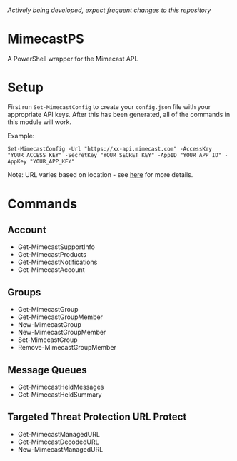 ###### Actively being developed, expect frequent changes to this repository

# MimecastPS
A PowerShell wrapper for the Mimecast API.

# Setup
First run `Set-MimecastConfig` to create your `config.json` file with your appropriate API keys. After this has been generated, all of the commands in this module will work.

Example: 

`Set-MimecastConfig -Url "https://xx-api.mimecast.com" -AccessKey "YOUR_ACCESS_KEY" -SecretKey "YOUR_SECRET_KEY" -AppID "YOUR_APP_ID" -AppKey "YOUR_APP_KEY"`

Note: URL varies based on location - see [here](https://www.mimecast.com/tech-connect/documentation/api-overview/global-base-urls/) for more details.

# Commands
## Account
- Get-MimecastSupportInfo
- Get-MimecastProducts
- Get-MimecastNotifications
- Get-MimecastAccount
## Groups
- Get-MimecastGroup
- Get-MimecastGroupMember
- New-MimecastGroup
- New-MimecastGroupMember
- Set-MimecastGroup
- Remove-MimecastGroupMember
## Message Queues
- Get-MimecastHeldMessages
- Get-MimecastHeldSummary
## Targeted Threat Protection URL Protect
- Get-MimecastManagedURL
- Get-MimecastDecodedURL
- New-MimecastManagedURL
